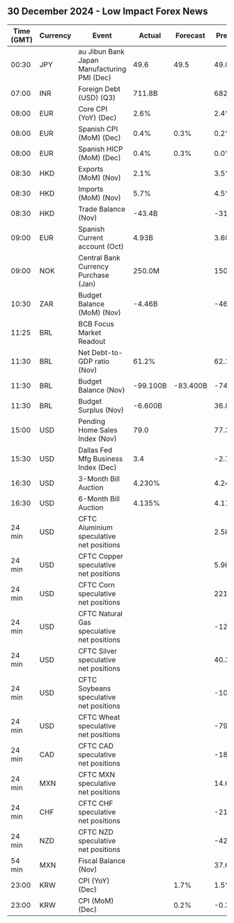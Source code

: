 ## 30 December 2024 - Low Impact Forex News

| Time (GMT) | Currency | Event | Actual | Forecast | Previous |
|------|----------|-------|--------|----------|----------|
| 00:30 | JPY | au Jibun Bank Japan Manufacturing PMI (Dec) | 49.6 | 49.5 | 49.0 |
| 07:00 | INR | Foreign Debt (USD) (Q3) | 711.8B |  | 682.3B |
| 08:00 | EUR | Core CPI (YoY) (Dec) | 2.6% |  | 2.4% |
| 08:00 | EUR | Spanish CPI (MoM) (Dec) | 0.4% | 0.3% | 0.2% |
| 08:00 | EUR | Spanish HICP (MoM) (Dec) | 0.4% | 0.3% | 0.0% |
| 08:30 | HKD | Exports (MoM) (Nov) | 2.1% |  | 3.5% |
| 08:30 | HKD | Imports (MoM) (Nov) | 5.7% |  | 4.5% |
| 08:30 | HKD | Trade Balance (Nov) | -43.4B |  | -31.0B |
| 09:00 | EUR | Spanish Current account (Oct) | 4.93B |  | 3.60B |
| 09:00 | NOK | Central Bank Currency Purchase (Jan) | 250.0M |  | 150.0M |
| 10:30 | ZAR | Budget Balance (MoM) (Nov) | -4.46B |  | -46.08B |
| 11:25 | BRL | BCB Focus Market Readout |  |  |  |
| 11:30 | BRL | Net Debt-to-GDP ratio (Nov) | 61.2% |  | 62.1% |
| 11:30 | BRL | Budget Balance (Nov) | -99.100B | -83.400B | -74.681B |
| 11:30 | BRL | Budget Surplus (Nov) | -6.600B |  | 36.883B |
| 15:00 | USD | Pending Home Sales Index (Nov) | 79.0 |  | 77.3 |
| 15:30 | USD | Dallas Fed Mfg Business Index (Dec) | 3.4 |  | -2.7 |
| 16:30 | USD | 3-Month Bill Auction | 4.230% |  | 4.240% |
| 16:30 | USD | 6-Month Bill Auction | 4.135% |  | 4.170% |
| 24 min | USD | CFTC Aluminium speculative net positions |  |  | 2.5K |
| 24 min | USD | CFTC Copper speculative net positions |  |  | 5.9K |
| 24 min | USD | CFTC Corn speculative net positions |  |  | 221.8K |
| 24 min | USD | CFTC Natural Gas speculative net positions |  |  | -128.2K |
| 24 min | USD | CFTC Silver speculative net positions |  |  | 40.3K |
| 24 min | USD | CFTC Soybeans speculative net positions |  |  | -109.3K |
| 24 min | USD | CFTC Wheat speculative net positions |  |  | -79.3K |
| 24 min | CAD | CFTC CAD speculative net positions |  |  | -182.1K |
| 24 min | MXN | CFTC MXN speculative net positions |  |  | 14.6K |
| 24 min | CHF | CFTC CHF speculative net positions |  |  | -21.8K |
| 24 min | NZD | CFTC NZD speculative net positions |  |  | -42.5K |
| 54 min | MXN | Fiscal Balance (Nov) |  |  | 37.66B |
| 23:00 | KRW | CPI (YoY) (Dec) |  | 1.7% | 1.5% |
| 23:00 | KRW | CPI (MoM) (Dec) |  | 0.2% | -0.3% |
